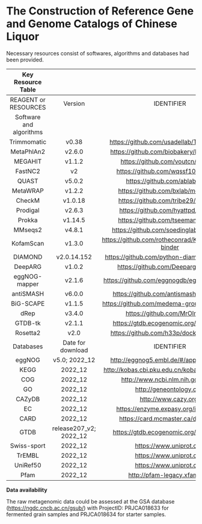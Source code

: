 # The Construction of Reference Gene and Genome Catalogs of Chinese Liquor
Necessary resources consist of softwares, algorithms and databases had been provided.

| Key Resource Table      |                        |                                                   |                                                |   |
|:-----------------------:|:----------------------:|:-------------------------------------------------:|:----------------------------------------------:|:---:|
| REAGENT or RESOURCES    | Version                | IDENTIFIER                                        | SOURCE                                         |   |
| Software and algorithms |                        |                                                   |                                                |   |
| Trimmomatic             | v0.38                  | https://github.com/usadellab/Trimmomatic          | https://doi.org/10.1093/bioinformatics/btu170  |   |
| MetaPhlAn2              | v2.6.0                 | https://github.com/biobakery/MetaPhlAn2           | https://doi.org/10.1038/nmeth.3589             |   |
| MEGAHIT                 | v1.1.2                 | https://github.com/voutcn/megahit                 | https://doi.org/10.1093/bioinformatics/btv033  |   |
| FastNC2                 | v2                     | https://github.com/wqssf102/fastnc2               | https://doi.org/10.1073/pnas.202532111         |   |
| QUAST                   | v5.0.2                 | https://github.com/ablab/quast                    | https://doi.org/10.1093/bioinformatics/btt086  |   |
| MetaWRAP                | v1.2.2                 | https://github.com/bxlab/metaWRAP                 | https://doi.org/10.1186/s40168-018-0541-1      |   |
| CheckM                  | v1.0.18                | https://github.com/tribe29/checkmk                | https://doi.org/10.1101/gr.186072.114          |   |
| Prodigal                | v2.6.3                 | https://github.com/hyattpd/Prodigal               | https://doi.org/10.1186/1471-2105-11-119       |   |
| Prokka                  | v1.14.5                | https://github.com/tseemann/prokka                | https://doi.org/10.1093/bioinformatics/btu153  |   |
| MMseqs2                 | v4.8.1                 | https://github.com/soedinglab/MMseqs2             | https://doi.org/10.1093/bioinformatics/btq003  |   |
| KofamScan               | v1.3.0                 | https://github.com/rotheconrad/KEGGDecoder-binder | https://doi.org/10.1093/bioinformatics/btz859  |   |
| DIAMOND                 | v2.0.14.152            | https://github.com/python-diamond/Diamond         | https://doi.org/10.1038/nmeth.3176             |   |
| DeepARG                 | v1.0.2                 | https://github.com/Deeparg/Deeparg                | https://doi.org/10.1186/s40168-018-0401-z      |   |
| eggNOG-mapper           | v2.1.6                 | https://github.com/eggnogdb/eggnog-mapper         | https://doi.org/10.1093/molbev/msab293         |   |
| antiSMASH               | v6.0.0                 | https://github.com/antismash/antismash            | https://doi.org/10.1093/nar/gkab335            |   |
| BiG-SCAPE               | v1.1.5                 | https://github.com/medema-group/BiG-SCAPE         | https://doi.org/10.1038/s41589-019-0400-9      |   |
| dRep                    | v3.4.0                 | https://github.com/MrOlm/drep                     | https://doi.org/10.1038/ismej.2017.126         |   |
| GTDB-tk                 | v2.1.1                 | https://gtdb.ecogenomic.org/downloads             | https://doi.org/10.1093/bioinformatics/btac672 |   |
| Rosetta2                | v2.0                   | https://github.com/h33p/docker-rosetta2           | https://doi.org/10.1006/jmbi.1997.0959         |   |
| Databases               | Date for download      | IDENTIFIER                                        | SOURCE                                         |   |
| eggNOG                  | v5.0; 2022_12          | http://eggnog5.embl.de/#/app/downloads            | https://doi.org/10.1093/nar/gky1085            |   |
| KEGG                    | 2022_12                | http://kobas.cbi.pku.edu.cn/kobas3/download/      | https://doi.org/10.1093/nar/gkaa970            |   |
| COG                     | 2022_12                | http://www.ncbi.nlm.nih.gov/COG/                  | http://oi.org/10.1093/nar/gkaa1018             |   |
| GO                      | 2022_12                | http://geneontology.org/                          | http://oi.org/10.1093/nar/gky1055              |   |
| CAZyDB                  | 2022_12                | http://www.cazy.org/                              | https://doi.org/10.1093/nar/gkn663             |   |
| EC                      | 2022_12                | https://enzyme.expasy.org/index.html              | http://oi.org/10.1093/nar/28.1.304             |   |
| CARD                    | 2022_12                | https://card.mcmaster.ca/download                 | https://doi.org/10.1093/nar/gkz935             |   |
| GTDB                    | release207_v2; 2022_12 | https://gtdb.ecogenomic.org/downloads             | https://doi.org/10.1093/bioinformatics/btac672 |   |
| Swiss-sport             | 2022_12                | https://www.uniprot.org/                          | https://doi.org/10.1093/nar/gkac1052           |   |
| TrEMBL                  | 2022_12                | https://www.uniprot.org/                          | https://doi.org/10.1093/nar/gkac1052           |   |
| UniRef50                | 2022_12                | https://www.uniprot.org/                          | https://doi.org/10.1093/bioinformatics/btm098  |   |
| Pfam                    | 2022_12                | http://pfam-legacy.xfam.org/                      | https://doi.org/10.1093/nar/gkaa913            |   |



**Data availability**

The raw metagenomic data could be assessed at the GSA database (https://ngdc.cncb.ac.cn/gsub/) with ProjectID: PRJCA018633 for fermented grain samples and PRJCA018634 for starter samples.

